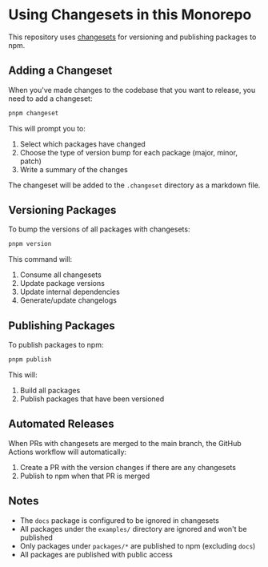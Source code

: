 # Using Changesets in this Monorepo

This repository uses [changesets](https://github.com/changesets/changesets) for versioning and publishing packages to npm.

## Adding a Changeset

When you've made changes to the codebase that you want to release, you need to add a changeset:

```bash
pnpm changeset
```

This will prompt you to:
1. Select which packages have changed
2. Choose the type of version bump for each package (major, minor, patch)
3. Write a summary of the changes

The changeset will be added to the `.changeset` directory as a markdown file.

## Versioning Packages

To bump the versions of all packages with changesets:

```bash
pnpm version
```

This command will:
1. Consume all changesets
2. Update package versions
3. Update internal dependencies
4. Generate/update changelogs

## Publishing Packages

To publish packages to npm:

```bash
pnpm publish
```

This will:
1. Build all packages
2. Publish packages that have been versioned

## Automated Releases

When PRs with changesets are merged to the main branch, the GitHub Actions workflow will automatically:
1. Create a PR with the version changes if there are any changesets
2. Publish to npm when that PR is merged

## Notes

- The `docs` package is configured to be ignored in changesets
- All packages under the `examples/` directory are ignored and won't be published
- Only packages under `packages/*` are published to npm (excluding `docs`)
- All packages are published with public access 